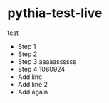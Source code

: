 # pythia-test-live
test
- Step 1
- Step 2
- Step 3 aaaaassssss
- Step 4 1060924
- Add line
- Add line 2
- Add again
